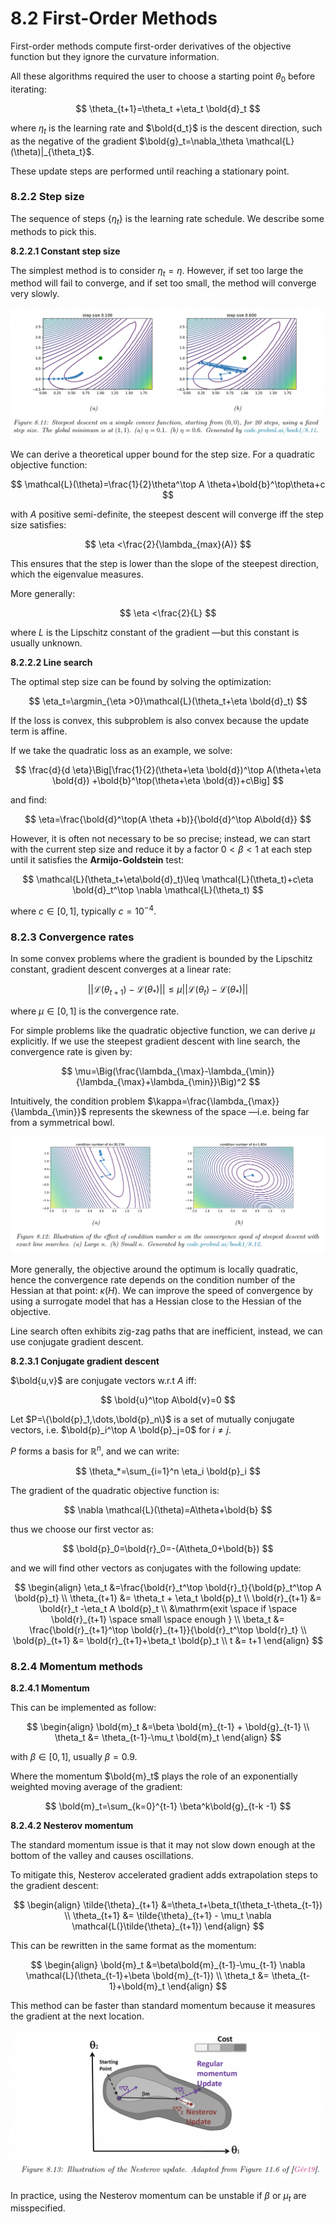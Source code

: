 # 8.2 First-Order Methods

First-order methods compute first-order derivatives of the objective function but they ignore the curvature information.

All these algorithms required the user to choose a starting point $\theta_0$ before iterating:

$$
\theta_{t+1}=\theta_t +\eta_t \bold{d}_t
$$

where $\eta_t$ is the learning rate and $\bold{d_t}$ is the descent direction, such as the negative of the gradient $\bold{g}_t=\nabla_\theta \mathcal{L}(\theta)|_{\theta_t}$.

These update steps are performed until reaching a stationary point.

### 8.2.2 Step size

The sequence of steps $\{\eta_t\}$ is the learning rate schedule. We describe some methods to pick this.

**8.2.2.1 Constant step size**

The simplest method is to consider $\eta_t=\eta$. However, if set too large the method will fail to converge, and if set too small, the method will converge very slowly.

![Screen Shot 2023-04-10 at 11.30.17.png](./Screen_Shot_2023-04-10_at_11.30.17.png)

We can derive a theoretical upper bound for the step size. For a quadratic objective function:

$$
\mathcal{L}(\theta)=\frac{1}{2}\theta^\top A \theta+\bold{b}^\top\theta+c
$$

with $A$  positive semi-definite, the steepest descent will converge iff the step size satisfies:

$$
\eta <\frac{2}{\lambda_{max}(A)}
$$

This ensures that the step is lower than the slope of the steepest direction, which the eigenvalue measures.

More generally:

$$
\eta <\frac{2}{L}
$$

where $L$ is the Lipschitz constant of the gradient —but this constant is usually unknown.

**8.2.2.2 Line search**

The optimal step size can be found by solving the optimization:

$$
\eta_t=\argmin_{\eta >0}\mathcal{L}(\theta_t+\eta \bold{d}_t)
$$

If the loss is convex, this subproblem is also convex because the update term is affine.

If we take the quadratic loss as an example, we solve:

$$
\frac{d}{d \eta}\Big[\frac{1}{2}(\theta+\eta \bold{d})^\top A(\theta+\eta \bold{d}) +\bold{b}^\top(\theta+\eta \bold{d})+c\Big]
$$

and find:

$$
\eta=\frac{\bold{d}^\top(A \theta +b)}{\bold{d}^\top A\bold{d}}
$$

However, it is often not necessary to be so precise; instead, we can start with the current step size and reduce it by a factor $0<\beta<1$ at each step until it satisfies the **Armijo-Goldstein** test:

$$
\mathcal{L}(\theta_t+\eta\bold{d}_t)\leq \mathcal{L}(\theta_t)+c\eta \bold{d}_t^\top \nabla \mathcal{L}(\theta_t)
$$

where $c\in[0,1]$, typically $c=10^{-4}$.

### 8.2.3 Convergence rates

In some convex problems where the gradient is bounded by the Lipschitz constant, gradient descent converges at a linear rate:

$$
||\mathcal{L}(\theta_{t+1})-\mathcal{L}(\theta_*)||\le \mu ||\mathcal{L}(\theta_t) - \mathcal{L}(\theta_*)||
$$

where $\mu\in[0,1]$ is the convergence rate.

For simple problems like the quadratic objective function, we can derive $\mu$ explicitly. If we use the steepest gradient descent with line search, the convergence rate is given by:

$$
\mu=\Big(\frac{\lambda_{\max}-\lambda_{\min}}{\lambda_{\max}+\lambda_{\min}}\Big)^2
$$

Intuitively, the condition problem $\kappa=\frac{\lambda_{\max}}{\lambda_{\min}}$ represents the skewness of the space —i.e. being far from a symmetrical bowl.

![Screen Shot 2023-04-10 at 13.59.47.png](./Screen_Shot_2023-04-10_at_13.59.47.png)

More generally, the objective around the optimum is locally quadratic, hence the convergence rate depends on the condition number of the Hessian at that point: $\kappa(H)$. We can improve the speed of convergence by using a surrogate model that has a Hessian close to the Hessian of the objective.

Line search often exhibits zig-zag paths that are inefficient, instead, we can use conjugate gradient descent.

**8.2.3.1 Conjugate gradient descent**

$\bold{u,v}$ are conjugate vectors w.r.t $A$ iff:

$$
\bold{u}^\top A\bold{v}=0
$$

Let $P=\{\bold{p}_1,\dots,\bold{p}_n\}$ is a set of mutually conjugate vectors, i.e. $\bold{p}_i^\top A \bold{p}_j=0$ for $i \neq j$.

$P$ forms a basis for $\mathbb{R}^n$, and we can write:

$$
\theta_*=\sum_{i=1}^n \eta_i \bold{p}_i
$$

The gradient of the quadratic objective function is:

$$
\nabla \mathcal{L}(\theta)=A\theta+\bold{b}
$$

thus we choose our first vector as:

$$
\bold{p}_0=\bold{r}_0=-(A\theta_0+\bold{b})
$$

and we will find other vectors as conjugates with the following update:

$$
\begin{align}
\eta_t &=\frac{\bold{r}_t^\top \bold{r}_t}{\bold{p}_t^\top A \bold{p}_t} \\
\theta_{t+1} &= \theta_t + \eta_t \bold{p}_t \\
\bold{r}_{t+1} &= \bold{r}_t -\eta_t A \bold{p}_t \\
&\mathrm{exit \space if \space \bold{r}_{t+1} \space small \space enough } \\
\beta_t &= \frac{\bold{r}_{t+1}^\top \bold{r}_{t+1}}{\bold{r}_t^\top \bold{r}_t} \\
\bold{p}_{t+1} &= \bold{r}_{t+1}+\beta_t \bold{p}_t \\
t &= t+1
\end{align}
$$

### 8.2.4 Momentum methods

**8.2.4.1 Momentum**

This can be implemented as follow:

$$
\begin{align}
\bold{m}_t &=\beta \bold{m}_{t-1} + \bold{g}_{t-1} \\
\theta_t &= \theta_{t-1}-\mu_t \bold{m}_t
\end{align}
$$

with $\beta \in[0,1]$, usually $\beta=0.9$.

Where the momentum $\bold{m}_t$ plays the role of an exponentially weighted moving average of the gradient:

$$
\bold{m}_t=\sum_{k=0}^{t-1} \beta^k\bold{g}_{t-k -1}
$$

**8.2.4.2 Nesterov momentum**

The standard momentum issue is that it may not slow down enough at the bottom of the valley and causes oscillations.

To mitigate this, Nesterov accelerated gradient adds extrapolation steps to the gradient descent:

$$
\begin{align}
\tilde{\theta}_{t+1} &=\theta_t+\beta_t(\theta_t-\theta_{t-1}) \\
\theta_{t+1} &= \tilde{\theta}_{t+1} - \mu_t \nabla \mathcal{L(}\tilde{\theta}_{t+1})
\end{align}
$$

This can be rewritten in the same format as the momentum:

$$
\begin{align}
\bold{m}_t &=\beta\bold{m}_{t-1}-\mu_{t-1} \nabla \mathcal{L}(\theta_{t-1}+\beta \bold{m}_{t-1}) \\
\theta_t &= \theta_{t-1}+\bold{m}_t
\end{align}
$$

This method can be faster than standard momentum because it measures the gradient at the next location.

![Screen Shot 2023-04-10 at 16.52.49.png](./Screen_Shot_2023-04-10_at_16.52.49.png)

In practice, using the Nesterov momentum can be unstable if $\beta$ or $\mu_t$ are misspecified.